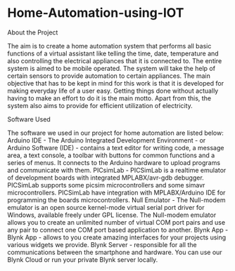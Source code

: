 # Home-Automation-using-IOT

About the Project

The aim is to create a home automation system that performs all basic functions of a virtual assistant like telling the time, date, temperature and also controlling the electrical appliances that it is connected to. The entire system is aimed to be mobile operated. The system will take the help of certain sensors to provide automation to certain appliances. 
The main objective that has to be kept in mind for this work is that it is developed for making everyday life of a user easy. Getting things done without actually having to make an effort to do it is the main motto. Apart from this, the system also aims to provide for efficient utilization of electricity.

Software Used

The software we used in our project for home automation are listed below:
Arduino IDE - The Arduino Integrated Development Environment - or Arduino Software (IDE) - contains a text editor for writing code, a message area, a text console, a toolbar with buttons for common functions and a series of menus. It connects to the Arduino hardware to upload programs and communicate with them.
PICsimLab - PICSimLab is a realtime emulator of development boards with integrated MPLABX/avr-gdb debugger. PICSimLab supports some picsim microcontrollers and some simavr microcontrollers. PICSimLab have integration with MPLABX/Arduino IDE for programming the boards microcontrollers. 
Null Emulator -  The Null-modem emulator is an open source kernel-mode virtual serial port driver for Windows, available freely under GPL license. The Null-modem emulator allows you to create an unlimited number of virtual COM port pairs and use any pair to connect one COM port based application to another.
Blynk App - Blynk App - allows to you create amazing interfaces for your projects using various widgets we provide. Blynk Server - responsible for all the communications between the smartphone and hardware. You can use our Blynk Cloud or run your private Blynk server locally.


